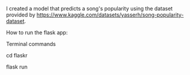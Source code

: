I created a model that predicts a song's popularity using the dataset provided by https://www.kaggle.com/datasets/yasserh/song-popularity-dataset. 

How to run the flask app:

Terminal commands

cd flaskr

flask run
